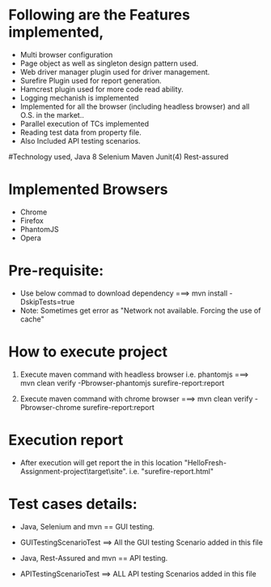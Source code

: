 # Following are the Features implemented,
* Multi browser configuration
* Page object as well as singleton design pattern used.
* Web driver manager plugin used for driver management.
* Surefire Plugin used for report generation.
* Hamcrest plugin used for more code read ability.
* Logging mechanish is implemented
* Implemented for all the browser (including headless browser) and all O.S. in the market..
* Parallel execution of TCs implemented
* Reading test data from property file.
* Also Included API testing scenarios.

#Technology used,
Java 8
Selenium
Maven
Junit(4)
Rest-assured


# Implemented Browsers
* Chrome
* Firefox
* PhantomJS
* Opera


# Pre-requisite: 
* Use below commad to download dependency
===> mvn install -DskipTests=true
* Note: Sometimes get error as "Network not available. Forcing the use of cache"


# How to execute project
1. Execute maven command with headless browser i.e. phantomjs 
===> mvn clean verify -Pbrowser-phantomjs surefire-report:report

2. Execute maven command with chrome browser
===> mvn clean verify -Pbrowser-chrome surefire-report:report
	

# Execution report 
* After execution will get report the in this location "HelloFresh-Assignment-project\target\site". i.e. "surefire-report.html"


# Test cases details:
* Java, Selenium and mvn ==  GUI testing.
* GUITestingScenarioTest ==> All the GUI testing Scenario added in this file
 
* Java, Rest-Assured and mvn == API testing.
* APITestingScenarioTest ==> ALL API testing Scenarios added in this file
